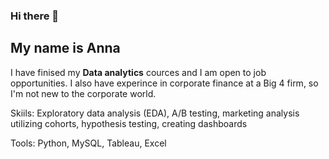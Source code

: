 ### Hi there 👋

## My name is Anna

I have finised my **Data analytics** cources and I am open to job opportunities. I also have experince in corporate finance at a Big 4 firm, so I'm not new to the corporate world.

Skiils: Exploratory data analysis (EDA), A/B testing, marketing analysis utilizing cohorts, hypothesis testing, creating dashboards

Tools: Python, MySQL, Tableau, Excel
